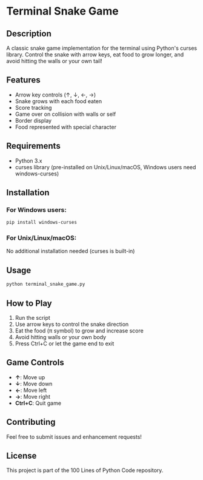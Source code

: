 # Terminal Snake Game

## Description
A classic snake game implementation for the terminal using Python's curses library. Control the snake with arrow keys, eat food to grow longer, and avoid hitting the walls or your own tail!

## Features
- Arrow key controls (↑, ↓, ←, →)
- Snake grows with each food eaten
- Score tracking
- Game over on collision with walls or self
- Border display
- Food represented with special character

## Requirements
- Python 3.x
- curses library (pre-installed on Unix/Linux/macOS, Windows users need windows-curses)

## Installation

### For Windows users:
```bash
pip install windows-curses
```

### For Unix/Linux/macOS:
No additional installation needed (curses is built-in)

## Usage
```bash
python terminal_snake_game.py
```

## How to Play
1. Run the script
2. Use arrow keys to control the snake direction
3. Eat the food (π symbol) to grow and increase score
4. Avoid hitting walls or your own body
5. Press Ctrl+C or let the game end to exit

## Game Controls
- **↑**: Move up
- **↓**: Move down
- **←**: Move left
- **→**: Move right
- **Ctrl+C**: Quit game

## Contributing
Feel free to submit issues and enhancement requests!

## License
This project is part of the 100 Lines of Python Code repository.
